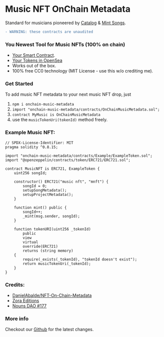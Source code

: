 # Music NFT OnChain Metadata

Standard for musicians pioneered by [Catalog](https://beta.catalog.works/) & [Mint Songs](https://zora.co/collections/0x2B5426A5B98a3E366230ebA9f95a24f09Ae4a584/93).

```diff
- WARNING: these contracts are unaudited
```

### You Newest Tool for Music NFTs (100% on chain)

- [Your Smart Contract](https://mumbai.polygonscan.com/address/0xEdC026452bFB91112230270049939afCB4C78A75#code).
- [Your Tokens in OpenSea](https://testnets.opensea.io/assets/mumbai/0xedc026452bfb91112230270049939afcb4c78a75/1)
- Works out of the box.
- 100% free CC0 technology (MIT License - use this w/o crediting me).

### Get Started

To add music NFT metadata to your next music NFT drop, just

1. `npm i onchain-music-metadata`
2. `import "onchain-music-metadata/contracts/OnChainMusicMetadata.sol";`
3. `contract MyMusic is OnChainMusicMetadata`
4. use the `musicTokenUri(tokenId)` method freely.

### Example Music NFT:

```
// SPDX-License-Identifier: MIT
pragma solidity ^0.8.15;

import "onchain-music-metadata/contracts/Example/ExampleToken.sol";
import "@openzeppelin/contracts/token/ERC721/ERC721.sol";

contract MusicNFT is ERC721, ExampleToken {
    uint256 songId;

    constructor() ERC721("music nft", "mnft") {
        songId = 0;
        setupSongMetadata();
        setupProjectMetadata();
    }

    function mint() public {
        songId++;
        _mint(msg.sender, songId);
    }

    function tokenURI(uint256 _tokenId)
        public
        view
        virtual
        override(ERC721)
        returns (string memory)
    {
        require(_exists(_tokenId), "tokenId doesn't exist");
        return musicTokenUri(_tokenId);
    }
}

```

### Credits:

- [DanielAbalde/NFT-On-Chain-Metadata](https://github.com/DanielAbalde/NFT-On-Chain-Metadata)
- [Zora Editions](https://github.com/ourzora/zora-drops-contracts/blob/main/src/metadata/EditionMetadataRenderer.sol)
- [Nouns DAO #177](https://nouns.wtf/)

### More info

Checkout our [Github](https://github.com/SweetmanTech/Onchain-Music-Metadata) for the latest changes.

